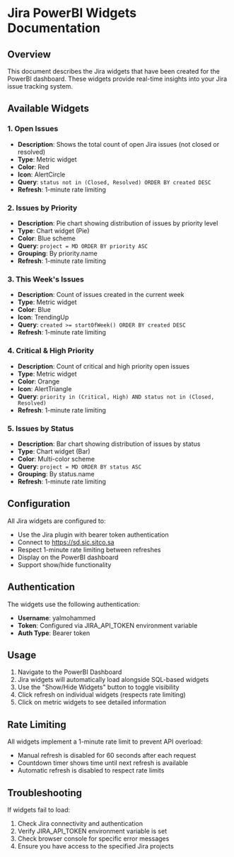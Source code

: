 # Jira PowerBI Widgets Documentation

## Overview

This document describes the Jira widgets that have been created for the PowerBI dashboard. These widgets provide real-time insights into your Jira issue tracking system.

## Available Widgets

### 1. Open Issues
- **Description**: Shows the total count of open Jira issues (not closed or resolved)
- **Type**: Metric widget
- **Color**: Red
- **Icon**: AlertCircle
- **Query**: `status not in (Closed, Resolved) ORDER BY created DESC`
- **Refresh**: 1-minute rate limiting

### 2. Issues by Priority
- **Description**: Pie chart showing distribution of issues by priority level
- **Type**: Chart widget (Pie)
- **Color**: Blue scheme
- **Query**: `project = MD ORDER BY priority ASC`
- **Grouping**: By priority.name
- **Refresh**: 1-minute rate limiting

### 3. This Week's Issues
- **Description**: Count of issues created in the current week
- **Type**: Metric widget
- **Color**: Blue
- **Icon**: TrendingUp
- **Query**: `created >= startOfWeek() ORDER BY created DESC`
- **Refresh**: 1-minute rate limiting

### 4. Critical & High Priority
- **Description**: Count of critical and high priority open issues
- **Type**: Metric widget
- **Color**: Orange
- **Icon**: AlertTriangle
- **Query**: `priority in (Critical, High) AND status not in (Closed, Resolved)`
- **Refresh**: 1-minute rate limiting

### 5. Issues by Status
- **Description**: Bar chart showing distribution of issues by status
- **Type**: Chart widget (Bar)
- **Color**: Multi-color scheme
- **Query**: `project = MD ORDER BY status ASC`
- **Grouping**: By status.name
- **Refresh**: 1-minute rate limiting

## Configuration

All Jira widgets are configured to:
- Use the Jira plugin with bearer token authentication
- Connect to https://sd.sic.sitco.sa
- Respect 1-minute rate limiting between refreshes
- Display on the PowerBI dashboard
- Support show/hide functionality

## Authentication

The widgets use the following authentication:
- **Username**: yalmohammed
- **Token**: Configured via JIRA_API_TOKEN environment variable
- **Auth Type**: Bearer token

## Usage

1. Navigate to the PowerBI Dashboard
2. Jira widgets will automatically load alongside SQL-based widgets
3. Use the "Show/Hide Widgets" button to toggle visibility
4. Click refresh on individual widgets (respects rate limiting)
5. Click on metric widgets to see detailed information

## Rate Limiting

All widgets implement a 1-minute rate limit to prevent API overload:
- Manual refresh is disabled for 60 seconds after each request
- Countdown timer shows time until next refresh is available
- Automatic refresh is disabled to respect rate limits

## Troubleshooting

If widgets fail to load:
1. Check Jira connectivity and authentication
2. Verify JIRA_API_TOKEN environment variable is set
3. Check browser console for specific error messages
4. Ensure you have access to the specified Jira projects 
